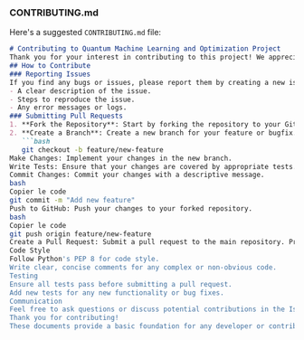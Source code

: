 ### CONTRIBUTING.md
Here's a suggested `CONTRIBUTING.md` file:
```markdown
# Contributing to Quantum Machine Learning and Optimization Project
Thank you for your interest in contributing to this project! We appreciate your time and effort in helping us improve.
## How to Contribute
### Reporting Issues
If you find any bugs or issues, please report them by creating a new issue in the [GitHub Issues](https://github.com/spockoo/pylegend/issues) section. Be sure to include:
- A clear description of the issue.
- Steps to reproduce the issue.
- Any error messages or logs.
### Submitting Pull Requests
1. **Fork the Repository**: Start by forking the repository to your GitHub account.
2. **Create a Branch**: Create a new branch for your feature or bugfix.
   ```bash
   git checkout -b feature/new-feature
Make Changes: Implement your changes in the new branch.
Write Tests: Ensure that your changes are covered by appropriate tests.
Commit Changes: Commit your changes with a descriptive message.
bash
Copier le code
git commit -m "Add new feature"
Push to GitHub: Push your changes to your forked repository.
bash
Copier le code
git push origin feature/new-feature
Create a Pull Request: Submit a pull request to the main repository. Provide a clear description of your changes and any related issues.
Code Style
Follow Python's PEP 8 for code style.
Write clear, concise comments for any complex or non-obvious code.
Testing
Ensure all tests pass before submitting a pull request.
Add new tests for any new functionality or bug fixes.
Communication
Feel free to ask questions or discuss potential contributions in the Issues section or by creating a Discussion on GitHub.
Thank you for contributing!
These documents provide a basic foundation for any developer or contributor looking to understand and contribute to your project.
